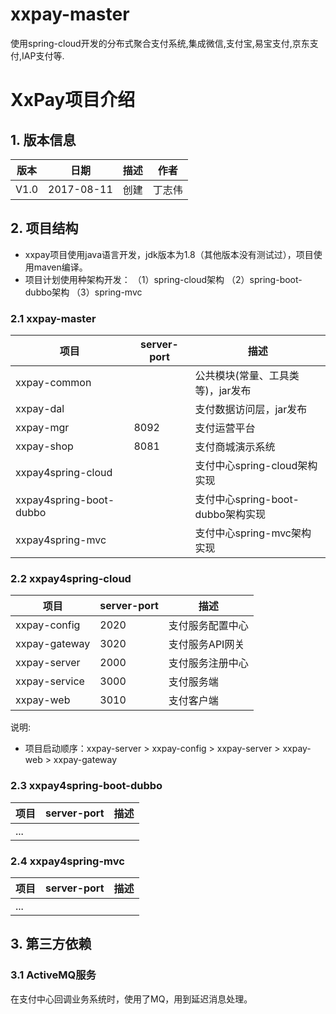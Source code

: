 # xxpay-master
使用spring-cloud开发的分布式聚合支付系统,集成微信,支付宝,易宝支付,京东支付,IAP支付等.

# XxPay项目介绍

## 1. 版本信息
版本 |日期 |描述 |作者   
------- | ------- | ------- | -------
V1.0 |2017-08-11 |创建 |丁志伟 

## 2. 项目结构

- xxpay项目使用java语言开发，jdk版本为1.8（其他版本没有测试过），项目使用maven编译。
- 项目计划使用种架构开发：
（1）spring-cloud架构
（2）spring-boot-dubbo架构
（3）spring-mvc

### 2.1 xxpay-master
| 项目  | server-port | 描述
|---|---|---
|xxpay-common |  | 公共模块(常量、工具类等)，jar发布
|xxpay-dal |  | 支付数据访问层，jar发布
|xxpay-mgr | 8092 | 支付运营平台
|xxpay-shop | 8081 | 支付商城演示系统
|xxpay4spring-cloud |  | 支付中心spring-cloud架构实现
|xxpay4spring-boot-dubbo |  | 支付中心spring-boot-dubbo架构实现
|xxpay4spring-mvc |  | 支付中心spring-mvc架构实现
### 2.2 xxpay4spring-cloud
| 项目  | server-port | 描述
|---|---|---
|xxpay-config | 2020 | 支付服务配置中心
|xxpay-gateway | 3020 | 支付服务API网关
|xxpay-server | 2000 | 支付服务注册中心
|xxpay-service | 3000 | 支付服务端
|xxpay-web | 3010 | 支付客户端

说明:

- 项目启动顺序：xxpay-server > xxpay-config > xxpay-server > xxpay-web > xxpay-gateway 

### 2.3 xxpay4spring-boot-dubbo
| 项目  | server-port | 描述
|---|---|---
|... |  | 
### 2.4 xxpay4spring-mvc
| 项目  | server-port | 描述
|---|---|---
|... |  | 
## 3. 第三方依赖

### 3.1 ActiveMQ服务
在支付中心回调业务系统时，使用了MQ，用到延迟消息处理。

